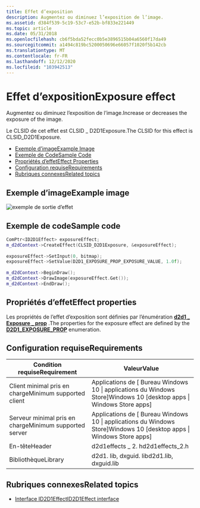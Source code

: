 ```yaml
---
title: Effet d’exposition
description: Augmentez ou diminuez l’exposition de l’image.
ms.assetid: d384f539-5c19-53c7-e52b-bf833e221449
ms.topic: article
ms.date: 05/31/2018
ms.openlocfilehash: cb6f5bda52fecc0b5e3896515b04a6560f17da49
ms.sourcegitcommit: a1494c819bc5200050696e66057f1020f5b142cb
ms.translationtype: MT
ms.contentlocale: fr-FR
ms.lasthandoff: 12/12/2020
ms.locfileid: "103942513"
---
```

# <a name="exposure-effect"></a><span data-ttu-id="4f9b2-103">Effet d’exposition</span><span class="sxs-lookup"><span data-stu-id="4f9b2-103">Exposure effect</span></span>

<span data-ttu-id="4f9b2-104">Augmentez ou diminuez l’exposition de l’image.</span><span class="sxs-lookup"><span data-stu-id="4f9b2-104">Increase or decreases the exposure of the image.</span></span>

<span data-ttu-id="4f9b2-105">Le CLSID de cet effet est CLSID \_ D2D1Exposure.</span><span class="sxs-lookup"><span data-stu-id="4f9b2-105">The CLSID for this effect is CLSID\_D2D1Exposure.</span></span>

-   [<span data-ttu-id="4f9b2-106">Exemple d’image</span><span class="sxs-lookup"><span data-stu-id="4f9b2-106">Example Image</span></span>](#example-image)
-   [<span data-ttu-id="4f9b2-107">Exemple de Code</span><span class="sxs-lookup"><span data-stu-id="4f9b2-107">Sample Code</span></span>](#sample-code)
-   [<span data-ttu-id="4f9b2-108">Propriétés d’effet</span><span class="sxs-lookup"><span data-stu-id="4f9b2-108">Effect Properties</span></span>](#effect-properties)
-   [<span data-ttu-id="4f9b2-109">Configuration requise</span><span class="sxs-lookup"><span data-stu-id="4f9b2-109">Requirements</span></span>](#requirements)
-   [<span data-ttu-id="4f9b2-110">Rubriques connexes</span><span class="sxs-lookup"><span data-stu-id="4f9b2-110">Related topics</span></span>](#related-topics)

## <a name="example-image"></a><span data-ttu-id="4f9b2-111">Exemple d’image</span><span class="sxs-lookup"><span data-stu-id="4f9b2-111">Example image</span></span>

![exemple de sortie d’effet](images/exposure-effect.png)

## <a name="sample-code"></a><span data-ttu-id="4f9b2-113">Exemple de code</span><span class="sxs-lookup"><span data-stu-id="4f9b2-113">Sample code</span></span>


```C++
ComPtr<ID2D1Effect> exposureEffect;
m_d2dContext->CreateEffect(CLSID_D2D1Exposure, &exposureEffect);
 
exposureEffect->SetInput(0, bitmap);
exposureEffect->SetValue(D2D1_EXPOSURE_PROP_EXPOSURE_VALUE, 1.0f);
 
m_d2dContext->BeginDraw();
m_d2dContext->DrawImage(exposureEffect.Get());
m_d2dContext->EndDraw();


```



## <a name="effect-properties"></a><span data-ttu-id="4f9b2-114">Propriétés d’effet</span><span class="sxs-lookup"><span data-stu-id="4f9b2-114">Effect properties</span></span>

<span data-ttu-id="4f9b2-115">Les propriétés de l’effet d’exposition sont définies par l’énumération [**d2d1 \_ Exposure \_ prop**](/windows/desktop/api/d2d1effects_2/ne-d2d1effects_2-d2d1_exposure_prop) .</span><span class="sxs-lookup"><span data-stu-id="4f9b2-115">The properties for the exposure effect are defined by the [**D2D1\_EXPOSURE\_PROP**](/windows/desktop/api/d2d1effects_2/ne-d2d1effects_2-d2d1_exposure_prop) enumeration.</span></span>

## <a name="requirements"></a><span data-ttu-id="4f9b2-116">Configuration requise</span><span class="sxs-lookup"><span data-stu-id="4f9b2-116">Requirements</span></span>



| <span data-ttu-id="4f9b2-117">Condition requise</span><span class="sxs-lookup"><span data-stu-id="4f9b2-117">Requirement</span></span> | <span data-ttu-id="4f9b2-118">Valeur</span><span class="sxs-lookup"><span data-stu-id="4f9b2-118">Value</span></span> |
|--------------------------|---------------------------------------------------|
| <span data-ttu-id="4f9b2-119">Client minimal pris en charge</span><span class="sxs-lookup"><span data-stu-id="4f9b2-119">Minimum supported client</span></span> | <span data-ttu-id="4f9b2-120">Applications de \[ Bureau Windows 10 \| applications du Windows Store\]</span><span class="sxs-lookup"><span data-stu-id="4f9b2-120">Windows 10 \[desktop apps \| Windows Store apps\]</span></span> |
| <span data-ttu-id="4f9b2-121">Serveur minimal pris en charge</span><span class="sxs-lookup"><span data-stu-id="4f9b2-121">Minimum supported server</span></span> | <span data-ttu-id="4f9b2-122">Applications de \[ Bureau Windows 10 \| applications du Windows Store\]</span><span class="sxs-lookup"><span data-stu-id="4f9b2-122">Windows 10 \[desktop apps \| Windows Store apps\]</span></span> |
| <span data-ttu-id="4f9b2-123">En-tête</span><span class="sxs-lookup"><span data-stu-id="4f9b2-123">Header</span></span>                   | <span data-ttu-id="4f9b2-124">d2d1effects \_ 2. h</span><span class="sxs-lookup"><span data-stu-id="4f9b2-124">d2d1effects\_2.h</span></span>                                  |
| <span data-ttu-id="4f9b2-125">Bibliothèque</span><span class="sxs-lookup"><span data-stu-id="4f9b2-125">Library</span></span>                  | <span data-ttu-id="4f9b2-126">d2d1. lib, dxguid. lib</span><span class="sxs-lookup"><span data-stu-id="4f9b2-126">d2d1.lib, dxguid.lib</span></span>                              |


## <a name="related-topics"></a><span data-ttu-id="4f9b2-127">Rubriques connexes</span><span class="sxs-lookup"><span data-stu-id="4f9b2-127">Related topics</span></span>

* [<span data-ttu-id="4f9b2-128">Interface ID2D1Effect</span><span class="sxs-lookup"><span data-stu-id="4f9b2-128">ID2D1Effect interface</span></span>](/windows/desktop/api/d2d1_1/nn-d2d1_1-id2d1effect)




